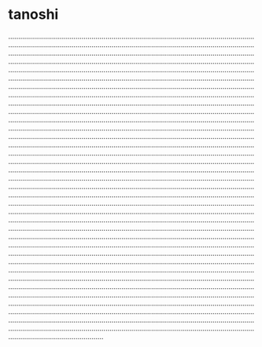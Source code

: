 # tanoshi
................................................................................................................................................................................................................................................................................................................................................................................................................................................................................................................................................................................................................................................................................................................................................................................................................................................................................................................................................................................................................................................................................................................................................................................................................................................................................................................................................................................................................................................................................................................................................................................................................................................................................................................................................................................................................................................................................................................................................................................................................................................................................................................................................................................................................................................................................................................................................................................................................................................................................................................................................................................................................................................................................................................................................................................................................................................................................................................................................................................................................................................................................................................................................................................................................................................................................................................................................................................................................................................................................................................................................................................................................................................................................................................................................................................................................................................................................................................................................................................................................................................................................................................................................................................................................................................................................................................................................................................................................................................................................................................................................................................................................................................................................................